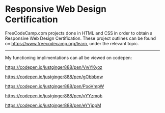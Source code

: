 # Responsive Web Design Certification
FreeCodeCamp.com projects done in HTML and CSS in order to obtain a Responsive Web Design Certification. 
These project outlines can be found on https://www.freecodecamp.org/learn, under the relevant topic.

________________________________________________________________________________________________________

My functioning implimentations can all be viewed on codepen:

https://codepen.io/justginger888/pen/VwYKyoz

https://codepen.io/justginger888/pen/gObbbqw

https://codepen.io/justginger888/pen/PooVmpW

https://codepen.io/justginger888/pen/vYYzmob

https://codepen.io/justginger888/pen/eYYjppM
